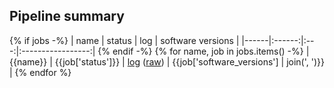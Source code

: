 ## Pipeline summary
{% if jobs -%}
| name | status | log | software versions |
|------|:------:|:---:|:-----------------:|
{% endif -%}
{% for name, job in jobs.items() -%}
| {{name}} | {{job['status']}} | [log]({{job['link']}}) ([raw]({{job['link_raw']}})) | {{job['software_versions'] | join(', ')}} |
{% endfor %}
